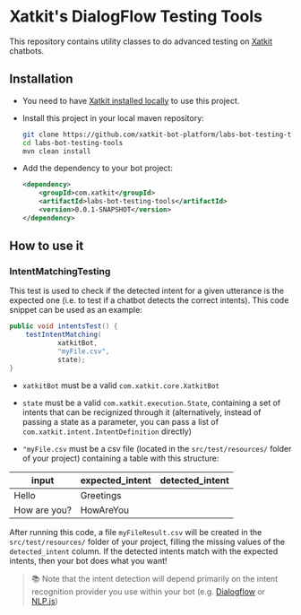 # Xatkit's DialogFlow Testing Tools
This repository contains utility classes to do advanced testing on
[Xatkit](https://github.com/xatkit-bot-platform/xatkit) chatbots.

## Installation

- You need to have [Xatkit installed locally](https://github.com/xatkit-bot-platform/xatkit/wiki/Build-Xatkit) to use 
this project.

- Install this project in your local maven repository:
  ```bash
  git clone https://github.com/xatkit-bot-platform/labs-bot-testing-tools
  cd labs-bot-testing-tools
  mvn clean install
  ```

- Add the dependency to your bot project:
  ```xml
  <dependency>
      <groupId>com.xatkit</groupId>
      <artifactId>labs-bot-testing-tools</artifactId>
      <version>0.0.1-SNAPSHOT</version>
  </dependency>
  ```
  
## How to use it

### IntentMatchingTesting

This test is used to check if the detected intent for a given utterance is the expected one (i.e. to test if a 
chatbot detects the correct intents). This code snippet can be used as an example:

```java
public void intentsTest() {
    testIntentMatching(
            xatkitBot,
            "myFile.csv",
            state);
}
```

- `xatkitBot` must be a valid `com.xatkit.core.XatkitBot`

- `state` must be a valid `com.xatkit.execution.State`, containing a set of intents that can be recignized through it 
  (alternatively, instead of passing a state as a parameter, you can pass a list of
  `com.xatkit.intent.IntentDefinition` directly)

- `"myFile.csv` must be a csv file (located in the `src/test/resources/` folder of your project) containing a table 
  with this structure:

| input        | expected_intent | detected_intent |
|--------------|-----------------|-----------------|
| Hello        | Greetings       || 
| How are you? | HowAreYou       || 

After running this code, a file `myFileResult.csv` will be created in the `src/test/resources/` folder of your project, 
filling the missing values of the `detected_intent` column. If the detected intents match with the expected intents, 
then your bot does what you want!

> 📚 Note that the intent detection will depend primarily on the intent recognition provider you use within your bot 
> (e.g. [Dialogflow](https://github.com/xatkit-bot-platform/xatkit/wiki/Integrating-DialogFlow) or
> [NLP.js](https://github.com/xatkit-bot-platform/xatkit/wiki/Using-NLP.js))

